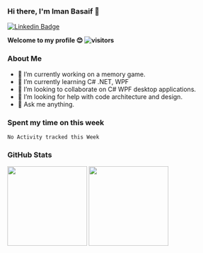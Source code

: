 ### Hi there, I'm Iman Basaif 👋

[![Linkedin Badge](https://img.shields.io/badge/-LinkedIn-0e76a8?style=flat-square&logo=Linkedin&logoColor=white)](https://linkedin.com/in/imanbasaif)

**Welcome to my profile 😊 ![visitors](https://visitor-badge.glitch.me/badge?page_id=basaif.basaif)**

### About Me

- 🔭 I’m currently working on a memory game.
- 🌱 I’m currently learning C# .NET, WPF
- 👯 I’m looking to collaborate on C# WPF desktop applications.
- 🤔 I’m looking for help with code architecture and design.
- 💬 Ask me anything.

### Spent my time on this week

<!--START_SECTION:waka-->
```text
No Activity tracked this Week
```
<!--END_SECTION:waka-->

### GitHub Stats

<p>
<img height="180em" src="https://github-readme-stats.vercel.app/api?username=basaif&show_icons=true&hide_border=true&&count_private=true&include_all_commits=true" />

<img height="180em" src="https://github-readme-stats.vercel.app/api/top-langs/?username=basaif&exclude_repo=KNN-Image-Classification&show_icons=true&hide_border=true&layout=compact&langs_count=8"/>
</p>


